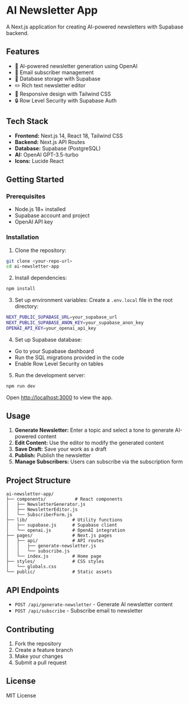 # AI Newsletter App

A Next.js application for creating AI-powered newsletters with Supabase backend.

## Features

- 🤖 AI-powered newsletter generation using OpenAI
- 📧 Email subscriber management
- 💾 Database storage with Supabase
- ✏️ Rich text newsletter editor
- 📱 Responsive design with Tailwind CSS
- 🔒 Row Level Security with Supabase Auth

## Tech Stack

- **Frontend:** Next.js 14, React 18, Tailwind CSS
- **Backend:** Next.js API Routes
- **Database:** Supabase (PostgreSQL)
- **AI:** OpenAI GPT-3.5-turbo
- **Icons:** Lucide React

## Getting Started

### Prerequisites

- Node.js 18+ installed
- Supabase account and project
- OpenAI API key

### Installation

1. Clone the repository:
```bash
git clone <your-repo-url>
cd ai-newsletter-app
```

2. Install dependencies:
```bash
npm install
```

3. Set up environment variables:
Create a `.env.local` file in the root directory:
```bash
NEXT_PUBLIC_SUPABASE_URL=your_supabase_url
NEXT_PUBLIC_SUPABASE_ANON_KEY=your_supabase_anon_key
OPENAI_API_KEY=your_openai_api_key
```

4. Set up Supabase database:
- Go to your Supabase dashboard
- Run the SQL migrations provided in the code
- Enable Row Level Security on tables

5. Run the development server:
```bash
npm run dev
```

Open [http://localhost:3000](http://localhost:3000) to view the app.

## Usage

1. **Generate Newsletter:** Enter a topic and select a tone to generate AI-powered content
2. **Edit Content:** Use the editor to modify the generated content
3. **Save Draft:** Save your work as a draft
4. **Publish:** Publish the newsletter
5. **Manage Subscribers:** Users can subscribe via the subscription form

## Project Structure

```
ai-newsletter-app/
├── components/           # React components
│   ├── NewsletterGenerator.js
│   ├── NewsletterEditor.js
│   └── SubscriberForm.js
├── lib/                 # Utility functions
│   ├── supabase.js      # Supabase client
│   └── openai.js        # OpenAI integration
├── pages/               # Next.js pages
│   ├── api/             # API routes
│   │   ├── generate-newsletter.js
│   │   └── subscribe.js
│   └── index.js         # Home page
├── styles/              # CSS styles
│   └── globals.css
└── public/              # Static assets
```

## API Endpoints

- `POST /api/generate-newsletter` - Generate AI newsletter content
- `POST /api/subscribe` - Subscribe email to newsletter

## Contributing

1. Fork the repository
2. Create a feature branch
3. Make your changes
4. Submit a pull request

## License

MIT License